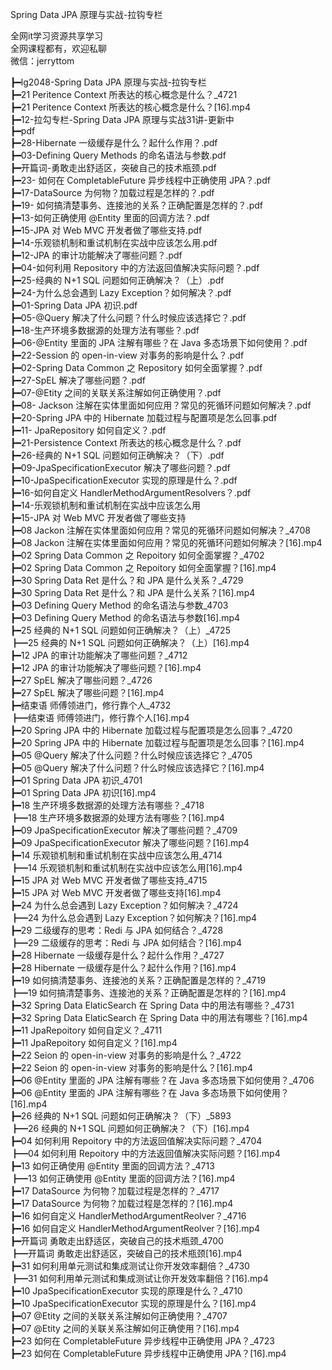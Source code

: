 Spring Data JPA 原理与实战-拉钩专栏

全网it学习资源共享学习<br>全网课程都有，欢迎私聊<br>微信：jerryttom<br>

┣━lg2048-Spring Data JPA 原理与实战-拉钩专栏<br> ┣━21 Peritence Context 所表达的核心概念是什么？_4721<br> ┣━21 Peritence Context 所表达的核心概念是什么？[16].mp4<br> ┣━12-拉勾专栏-Spring Data JPA 原理与实战31讲-更新中<br> ┣━pdf<br> ┣━28-Hibernate 一级缓存是什么？起什么作用？.pdf<br> ┣━03-Defining Query Methods 的命名语法与参数.pdf<br> ┣━开篇词-勇敢走出舒适区，突破自己的技术瓶颈.pdf<br> ┣━23- 如何在 CompletableFuture 异步线程中正确使用 JPA？.pdf<br> ┣━17-DataSource 为何物？加载过程是怎样的？.pdf<br> ┣━19- 如何搞清楚事务、连接池的关系？正确配置是怎样的？.pdf<br> ┣━13-如何正确使用 @Entity 里面的回调方法？.pdf<br> ┣━15-JPA 对 Web MVC 开发者做了哪些支持.pdf<br> ┣━14-乐观锁机制和重试机制在实战中应该怎么用.pdf<br> ┣━12-JPA 的审计功能解决了哪些问题？.pdf<br> ┣━04-如何利用 Repository 中的方法返回值解决实际问题？.pdf<br> ┣━25-经典的 N+1 SQL 问题如何正确解决？（上）.pdf<br> ┣━24-为什么总会遇到 Lazy Exception？如何解决？.pdf<br> ┣━01-Spring Data JPA 初识.pdf<br> ┣━05-@Query 解决了什么问题？什么时候应该选择它？.pdf<br> ┣━18-生产环境多数据源的处理方法有哪些？.pdf<br> ┣━06-@Entity 里面的 JPA 注解有哪些？在 Java 多态场景下如何使用？.pdf<br> ┣━22-Session 的 open-in-view 对事务的影响是什么？.pdf<br> ┣━02-Spring Data Common 之 Repository 如何全面掌握？.pdf<br> ┣━27-SpEL 解决了哪些问题？.pdf<br> ┣━07-@Etity 之间的关联关系注解如何正确使用？.pdf<br> ┣━08- Jackson 注解在实体里面如何应用？常见的死循环问题如何解决？.pdf<br> ┣━20-Spring JPA 中的 Hibernate 加载过程与配置项是怎么回事.pdf<br> ┣━11- JpaRepository 如何自定义？.pdf<br> ┣━21-Persistence Context 所表达的核心概念是什么？.pdf<br> ┣━26-经典的 N+1 SQL 问题如何正确解决？（下）.pdf<br> ┣━09-JpaSpecificationExecutor 解决了哪些问题？.pdf<br> ┣━10-JpaSpecificationExecutor 实现的原理是什么？.pdf<br> ┣━16-如何自定义 HandlerMethodArgumentResolvers？.pdf<br> ┣━14-乐观锁机制和重试机制在实战中应该怎么用<br> ┣━15-JPA 对 Web MVC 开发者做了哪些支持<br> ┣━08 Jackon 注解在实体里面如何应用？常见的死循环问题如何解决？_4708<br> ┣━08 Jackon 注解在实体里面如何应用？常见的死循环问题如何解决？[16].mp4<br> ┣━02 Spring Data Common 之 Repoitory 如何全面掌握？_4702<br> ┣━02 Spring Data Common 之 Repoitory 如何全面掌握？[16].mp4<br> ┣━30 Spring Data Ret 是什么？和 JPA 是什么关系？_4729<br> ┣━30 Spring Data Ret 是什么？和 JPA 是什么关系？[16].mp4<br> ┣━03 Defining Query Method 的命名语法与参数_4703<br> ┣━03 Defining Query Method 的命名语法与参数[16].mp4<br> ┣━25 经典的 N+1 SQL 问题如何正确解决？（上）_4725<br> ┣━25 经典的 N+1 SQL 问题如何正确解决？（上）[16].mp4<br> ┣━12 JPA 的审计功能解决了哪些问题？_4712<br> ┣━12 JPA 的审计功能解决了哪些问题？[16].mp4<br> ┣━27 SpEL 解决了哪些问题？_4726<br> ┣━27 SpEL 解决了哪些问题？[16].mp4<br> ┣━结束语 师傅领进门，修行靠个人_4732<br> ┣━结束语 师傅领进门，修行靠个人[16].mp4<br> ┣━20 Spring JPA 中的 Hibernate 加载过程与配置项是怎么回事？_4720<br> ┣━20 Spring JPA 中的 Hibernate 加载过程与配置项是怎么回事？[16].mp4<br> ┣━05 @Query 解决了什么问题？什么时候应该选择它？_4705<br> ┣━05 @Query 解决了什么问题？什么时候应该选择它？[16].mp4<br> ┣━01 Spring Data JPA 初识_4701<br> ┣━01 Spring Data JPA 初识[16].mp4<br> ┣━18 生产环境多数据源的处理方法有哪些？_4718<br> ┣━18 生产环境多数据源的处理方法有哪些？[16].mp4<br> ┣━09 JpaSpecificationExecutor 解决了哪些问题？_4709<br> ┣━09 JpaSpecificationExecutor 解决了哪些问题？[16].mp4<br> ┣━14 乐观锁机制和重试机制在实战中应该怎么用_4714<br> ┣━14 乐观锁机制和重试机制在实战中应该怎么用[16].mp4<br> ┣━15 JPA 对 Web MVC 开发者做了哪些支持_4715<br> ┣━15 JPA 对 Web MVC 开发者做了哪些支持[16].mp4<br> ┣━24 为什么总会遇到 Lazy Exception？如何解决？_4724<br> ┣━24 为什么总会遇到 Lazy Exception？如何解决？[16].mp4<br> ┣━29 二级缓存的思考：Redi 与 JPA 如何结合？_4728<br> ┣━29 二级缓存的思考：Redi 与 JPA 如何结合？[16].mp4<br> ┣━28 Hibernate 一级缓存是什么？起什么作用？_4727<br> ┣━28 Hibernate 一级缓存是什么？起什么作用？[16].mp4<br> ┣━19 如何搞清楚事务、连接池的关系？正确配置是怎样的？_4719<br> ┣━19 如何搞清楚事务、连接池的关系？正确配置是怎样的？[16].mp4<br> ┣━32 Spring Data ElaticSearch 在 Spring Data 中的用法有哪些？_4731<br> ┣━32 Spring Data ElaticSearch 在 Spring Data 中的用法有哪些？[16].mp4<br> ┣━11 JpaRepoitory 如何自定义？_4711<br> ┣━11 JpaRepoitory 如何自定义？[16].mp4<br> ┣━22 Seion 的 open-in-view 对事务的影响是什么？_4722<br> ┣━22 Seion 的 open-in-view 对事务的影响是什么？[16].mp4<br> ┣━06 @Entity 里面的 JPA 注解有哪些？在 Java 多态场景下如何使用？_4706<br> ┣━06 @Entity 里面的 JPA 注解有哪些？在 Java 多态场景下如何使用？[16].mp4<br> ┣━26 经典的 N+1 SQL 问题如何正确解决？（下）_5893<br> ┣━26 经典的 N+1 SQL 问题如何正确解决？（下）[16].mp4<br> ┣━04 如何利用 Repoitory 中的方法返回值解决实际问题？_4704<br> ┣━04 如何利用 Repoitory 中的方法返回值解决实际问题？[16].mp4<br> ┣━13 如何正确使用 @Entity 里面的回调方法？_4713<br> ┣━13 如何正确使用 @Entity 里面的回调方法？[16].mp4<br> ┣━17 DataSource 为何物？加载过程是怎样的？_4717<br> ┣━17 DataSource 为何物？加载过程是怎样的？[16].mp4<br> ┣━16 如何自定义 HandlerMethodArgumentReolver？_4716<br> ┣━16 如何自定义 HandlerMethodArgumentReolver？[16].mp4<br> ┣━开篇词 勇敢走出舒适区，突破自己的技术瓶颈_4700<br> ┣━开篇词 勇敢走出舒适区，突破自己的技术瓶颈[16].mp4<br> ┣━31 如何利用单元测试和集成测试让你开发效率翻倍？_4730<br> ┣━31 如何利用单元测试和集成测试让你开发效率翻倍？[16].mp4<br> ┣━10 JpaSpecificationExecutor 实现的原理是什么？_4710<br> ┣━10 JpaSpecificationExecutor 实现的原理是什么？[16].mp4<br> ┣━07 @Etity 之间的关联关系注解如何正确使用？_4707<br> ┣━07 @Etity 之间的关联关系注解如何正确使用？[16].mp4<br> ┣━23 如何在 CompletableFuture 异步线程中正确使用 JPA？_4723<br> ┣━23 如何在 CompletableFuture 异步线程中正确使用 JPA？[16].mp4